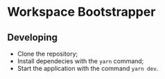 # Workspace Bootstrapper

## Developing

- Clone the repository;
- Install dependecies with the `yarn` command;
- Start the application with the command `yarn dev`.
